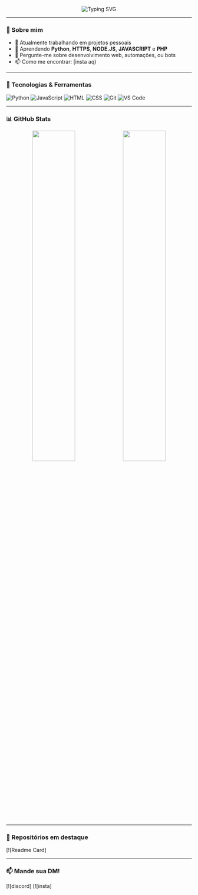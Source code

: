 <p align="center">
  <img src="https://readme-typing-svg.demolab.com?font=Fira+Code&duration=3000&pause=500&color=F7A41D&center=true&vCenter=true&multiline=true&width=600&height=100&lines=Olá%2C+eu+sou+um+desenvolvedor!;Curioso+por+tecnologia+e+inovação.;Bem-vindo+ao+meu+GitHub+profile!+👨‍💻" alt="Typing SVG" />
</p>

---

### 👋 Sobre mim

- 🔭 Atualmente trabalhando em projetos pessoais
- 🌱 Aprendendo **Python**, **HTTPS**, **NODE.JS**, **JAVASCRIPT** e **PHP**
- 💬 Pergunte-me sobre desenvolvimento web, automações, ou bots
- 📫 Como me encontrar: [insta aq)

---

### 🚀 Tecnologias & Ferramentas 

![Python](https://img.shields.io/badge/Python-3670A0?style=for-the-badge&logo=python&logoColor=ffdd54)
![JavaScript](https://img.shields.io/badge/JavaScript-F7DF1E?style=for-the-badge&logo=javascript&logoColor=black)
![HTML](https://img.shields.io/badge/HTML5-E34F26?style=for-the-badge&logo=html5&logoColor=white)
![CSS](https://img.shields.io/badge/CSS3-1572B6?style=for-the-badge&logo=css3&logoColor=white)
![Git](https://img.shields.io/badge/GIT-E44C30?style=for-the-badge&logo=git&logoColor=white)
![VS Code](https://img.shields.io/badge/VSCode-007ACC?style=for-the-badge&logo=visual-studio-code&logoColor=white)

---

### 📊 GitHub Stats

<div align="center">
  <img width="48%" src="https://github-readme-stats.vercel.app/api?username=seu-usuario&show_icons=true&theme=radical" />
  <img width="48%" src="https://github-readme-streak-stats.herokuapp.com?user=seu-usuario&theme=radical" />
</div>

---

### 🧠 Repositórios em destaque

[![Readme Card]

---

### 📫 Mande sua DM!

[![discord]
[![insta]
